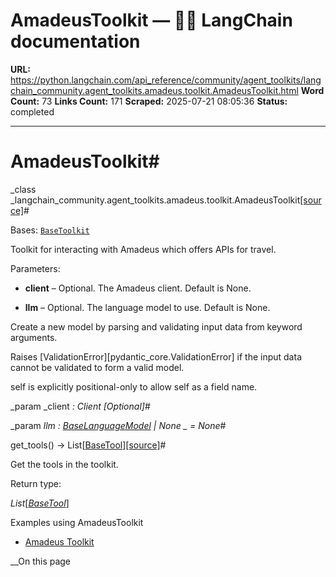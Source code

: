 # AmadeusToolkit — 🦜🔗 LangChain  documentation

**URL:** https://python.langchain.com/api_reference/community/agent_toolkits/langchain_community.agent_toolkits.amadeus.toolkit.AmadeusToolkit.html
**Word Count:** 73
**Links Count:** 171
**Scraped:** 2025-07-21 08:05:36
**Status:** completed

---

# AmadeusToolkit\#

_class _langchain\_community.agent\_toolkits.amadeus.toolkit.AmadeusToolkit[\[source\]](https://python.langchain.com/api_reference/_modules/langchain_community/agent_toolkits/amadeus/toolkit.html#AmadeusToolkit)\#     

Bases: [`BaseToolkit`](https://python.langchain.com/api_reference/core/tools/langchain_core.tools.base.BaseToolkit.html#langchain_core.tools.base.BaseToolkit "langchain_core.tools.base.BaseToolkit")

Toolkit for interacting with Amadeus which offers APIs for travel.

Parameters:     

  * **client** – Optional. The Amadeus client. Default is None.

  * **llm** – Optional. The language model to use. Default is None.

Create a new model by parsing and validating input data from keyword arguments.

Raises \[ValidationError\]\[pydantic\_core.ValidationError\] if the input data cannot be validated to form a valid model.

self is explicitly positional-only to allow self as a field name.

_param _client _: Client_ _\[Optional\]_\#     

_param _llm _: [BaseLanguageModel](https://python.langchain.com/api_reference/core/language_models/langchain_core.language_models.base.BaseLanguageModel.html#langchain_core.language_models.base.BaseLanguageModel "langchain_core.language_models.base.BaseLanguageModel") | None_ _ = None_\#     

get\_tools\(\) → List\[[BaseTool](https://python.langchain.com/api_reference/core/tools/langchain_core.tools.base.BaseTool.html#langchain_core.tools.base.BaseTool "langchain_core.tools.base.BaseTool")\][\[source\]](https://python.langchain.com/api_reference/_modules/langchain_community/agent_toolkits/amadeus/toolkit.html#AmadeusToolkit.get_tools)\#     

Get the tools in the toolkit.

Return type:     

_List_\[[_BaseTool_](https://python.langchain.com/api_reference/core/tools/langchain_core.tools.base.BaseTool.html#langchain_core.tools.base.BaseTool "langchain_core.tools.base.BaseTool")\]

Examples using AmadeusToolkit

  * [Amadeus Toolkit](https://python.langchain.com/docs/integrations/tools/amadeus/)

__On this page